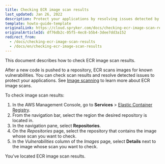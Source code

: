 ```yaml
---
title: Checking ECR image scan results
last_updated: Jan 26, 2022
description: Protect your applications by resolving issues detected by ECR image scans.
template: howto-guide-template
originalLink: https://cloud.spryker.com/docs/checking-ecr-image-scan-results
originalArticleId: df76db2c-05f5-4ec8-b5b4-3dee7dd3a152
redirect_from:
  - /docs/checking-ecr-image-scan-results
  - /docs/en/checking-ecr-image-scan-results
---
```


This document describes how to check ECR image scan results. 

After a new code is pushed to a repository, ECR scans images for known vulnerabilities. You can check scan results and resolve detected issues to protect your applications.  See [Image scanning](https://docs.aws.amazon.com/AmazonECR/latest/userguide/image-scanning.html) to learn more about ECR image scans.

To check image scan results:

1. In the AWS Management Console, go to **Services** > [Elastic Container Registry](https://console.aws.amazon.com/ecr/repositories).
2. From the navigation bar, select the region the desired repository is located in.
3. In the navigation pane, select **Repositories**.
4. On the *Repositories* page, select the repository that contains the image whose scan you want to check.
5. In the *Vulnerabilities* column of the *Images* page, select **Details** next to the image whose scan you want to check.

You’ve located ECR image scan results. 
